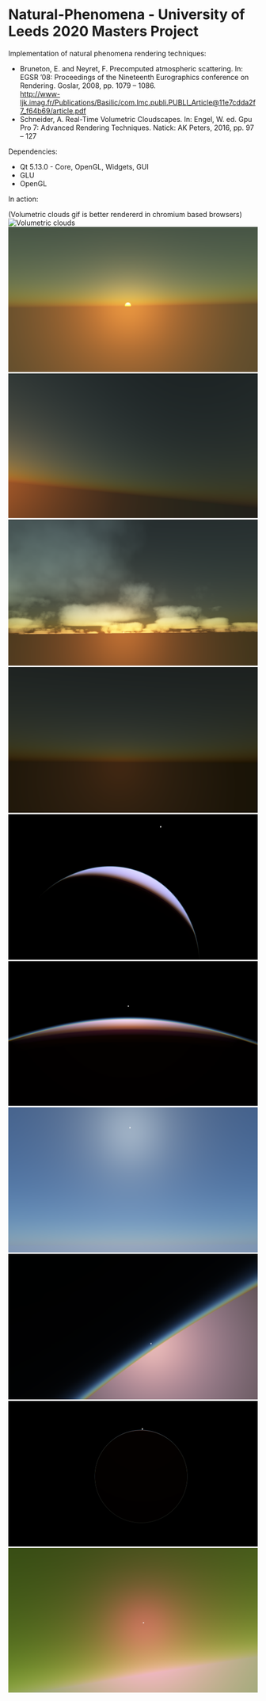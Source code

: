 # Natural-Phenomena - University of Leeds 2020 Masters Project
Implementation of natural phenomena rendering techniques:
- Bruneton, E. and Neyret, F. Precomputed atmospheric scattering. In: EGSR ’08: Proceedings of the Nineteenth Eurographics conference on Rendering. Goslar, 2008, pp. 1079 – 1086.<br/>
  http://www-ljk.imag.fr/Publications/Basilic/com.lmc.publi.PUBLI_Article@11e7cdda2f7_f64b69/article.pdf 
- Schneider, A. Real-Time Volumetric Cloudscapes. In: Engel, W. ed. Gpu Pro 7: Advanced Rendering Techniques. Natick: AK Peters, 2016, pp. 97 – 127<br/>

Dependencies:
- Qt 5.13.0 - Core, OpenGL, Widgets, GUI
- GLU
- OpenGL<br/>

In action:

(Volumetric clouds gif is better rendererd in chromium based browsers)
![Volumetric clouds](Screenshots/VolumetricClouds.gif "Volumetric clouds")
![Sunset with bigger sun and irradiance](Screenshots/SunsetWithBiggerSun.png "Sunset with bigger sun and irradiance")
![Sunset sky](Screenshots/Sunset.png "Sunset sky")
![Inscattering light contribution to clouds](Screenshots/SunCloudLightContribution.png "Inscattering light contribution to clouds")
![Sun beyond the horizon with multiple scattering contribution](Screenshots/SunBeyondHorizonMultipleScattering.png "Sun beyond the horizon with multiple scattering contribution")
![Partially lit planet](Screenshots/PartiallyLit.png "Partially lit planet")
![Outside atmosphere](Screenshots/OutsideAtmosphere.png "Outside atmosphere")
![Mie contribution](Screenshots/MieAndHorizon.png "Mie contribution")
![High altitude low sun angle](Screenshots/HighAltitude.png "High altitude low sun angle")
![Sun beyond the horizon at big distance](Screenshots/BigDistance.png "Sun beyond the horizon at big distance")
![Alien skies with randomized scattering factor](Screenshots/AlienSkiesRandomizedScatteringFactor.png "Alien skies with randomized scattering factor")
